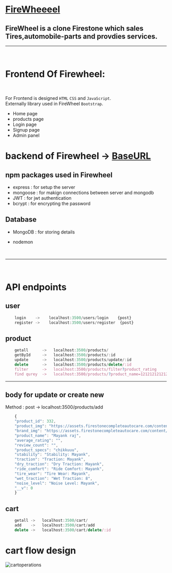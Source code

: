 #   [FireWheeeel](https://firewheeeeeel.netlify.app/)

 ## FireWheel is a clone Firestone which sales Tires,automobile-parts and provdies services.

---

<br>

# Frontend Of Firewheel: 

<br>

For Frontend is designed `HTML` `CSS` and `JavaScript`. <br>
Externally library used in FireWheel `Bootstrap`.

* Home page
* products page
* Login page
* Signup page
* Admin panel
       



# backend of Firewheel -> [BaseURL](https://rich-ruby-kitten-toga.cyclic.app)

## npm packages used in Firewheel

   * express     : for setup the server 
   * mongoose    : for makign connections between server and mongodb
   * JWT         : for jwt authentication
   * bcrypt      : for encrypting the password

## Database

   * MongoDB     : for storing details 

* nodemon 
 
<br>
 <hr>
<br>

  

# API endpoints

## user
```javascript
    login    ->    localhost:3500/users/login    {post}
    register ->    localhost:3500/users/register  {post}
```

## product
```javascript
    getall      ->   localhost:3500/products/
    getById     ->   localhost:3500/products/:id
    update      ->   localhost:3500/products/update/:id
    delete      ->   localhost:3500/products/delete/:id
    filter      ->   localhost:3500/products/filter?product_rating
    find qurey  ->   localhost:3500/products/?product_name=1212121212121212raj (anything from schema)
```

---

## body for update or create new 

Method :  post -> localhost:3500/products/add

```javascript
    {
    "product_id": 332,
    "product_img": "https://assets.firestonecompleteautocare.com/content/dam/bsro-sites/global/images/tires/full-60/h175/TuranzaEL40002RFT.png",
    "brand_img": "https://assets.firestonecompleteautocare.com/content/dam/bsro-sites/global/images/tires/brands/Bridgestone_logo.png",
    "product_name": "Mayank raj",
    "average_rating": "",
    "review_count": "",
    "product_specs": "chikkuuu",
    "stability": "Stability: Mayank",
    "traction": "Traction: Mayank",
    "dry_traction": "Dry Traction: Mayank",
    "ride_comfort": "Ride Comfort: Mayank",
    "tire_wear": "Tire Wear: Mayank",
    "wet_traction": "Wet Traction: 8",
    "noise_level": "Noise Level: Mayank",
    "__v": 0
    }
```

## cart

```javascript
    getall ->   localhost:3500/cart/
    add    ->   localhost:3500/cart/add
    delete ->   localhost:3500/cart/delete/:id
```
# cart flow design
![cartoperations](https://user-images.githubusercontent.com/87657007/213551092-2d5992b1-29f2-4731-9174-efad13874eb5.png)

    
